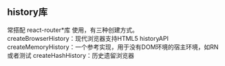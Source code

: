 ## history库
常搭配 react-router*库 使用，有三种创建方式。  
createBrowserHistory：现代浏览器支持HTML5 historyAPI
createMemoryHistory：一个参考实现，用于没有DOM环境的宿主环境，如RN或者测试
createHashHistory：历史遗留浏览器